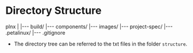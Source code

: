 # Directory Structure

plnx
|
|--- build/
|--- components/
|--- images/
|--- project-spec/
|--- .petalinux/
|--- .gitignore

* The directory tree can be referred to the txt files in the folder ```structure```. 
